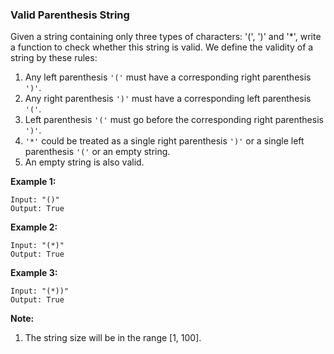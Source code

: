 ### Valid Parenthesis String

Given a string containing only three types of characters: '(', ')' and '\*', write a function to check whether this string is valid. We define the validity of a string by these rules:

1.  Any left parenthesis `'('` must have a corresponding right parenthesis `')'`.
2.  Any right parenthesis `')'` must have a corresponding left parenthesis `'('`.
3.  Left parenthesis `'('` must go before the corresponding right parenthesis `')'`.
4.  `'*'` could be treated as a single right parenthesis `')'` or a single left parenthesis `'('` or an empty string.
5.  An empty string is also valid.

**Example 1:**

    Input: "()"
    Output: True

**Example 2:**

    Input: "(*)"
    Output: True

**Example 3:**

    Input: "(*))"
    Output: True

**Note:**

1.  The string size will be in the range [1, 100].
